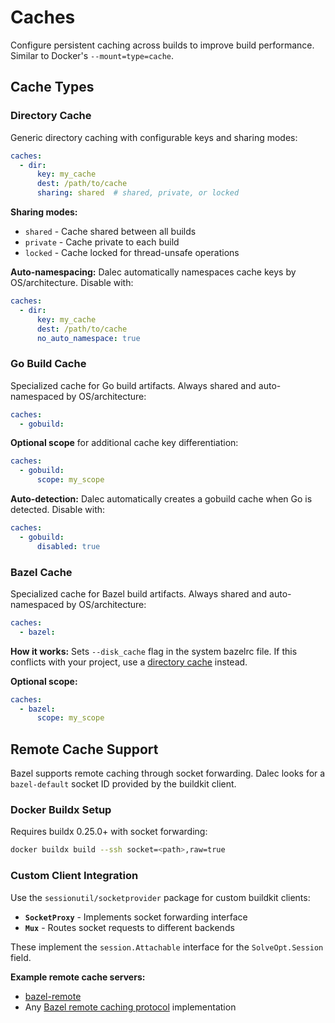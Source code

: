 # Caches

Configure persistent caching across builds to improve build performance. Similar to Docker's `--mount=type=cache`.

## Cache Types

### Directory Cache

Generic directory caching with configurable keys and sharing modes:

```yaml
caches:
  - dir:
      key: my_cache
      dest: /path/to/cache
      sharing: shared  # shared, private, or locked
```

**Sharing modes:**
- `shared` - Cache shared between all builds
- `private` - Cache private to each build
- `locked` - Cache locked for thread-unsafe operations

**Auto-namespacing:** Dalec automatically namespaces cache keys by OS/architecture. Disable with:

```yaml
caches:
  - dir:
      key: my_cache
      dest: /path/to/cache
      no_auto_namespace: true
```


### Go Build Cache

Specialized cache for Go build artifacts. Always shared and auto-namespaced by OS/architecture:

```yaml
caches:
  - gobuild:
```

**Optional scope** for additional cache key differentiation:

```yaml
caches:
  - gobuild:
      scope: my_scope
```

**Auto-detection:** Dalec automatically creates a gobuild cache when Go is detected. Disable with:

```yaml
caches:
  - gobuild:
      disabled: true
```

### Bazel Cache

Specialized cache for Bazel build artifacts. Always shared and auto-namespaced by OS/architecture:

```yaml
caches:
  - bazel:
```

**How it works:** Sets `--disk_cache` flag in the system bazelrc file. If this conflicts with your project, use a [directory cache](#directory-cache) instead.

**Optional scope:**

```yaml
caches:
  - bazel:
      scope: my_scope
```

## Remote Cache Support

Bazel supports remote caching through socket forwarding. Dalec looks for a `bazel-default` socket ID provided by the buildkit client.

### Docker Buildx Setup

Requires buildx 0.25.0+ with socket forwarding:

```bash
docker buildx build --ssh socket=<path>,raw=true
```

### Custom Client Integration

Use the `sessionutil/socketprovider` package for custom buildkit clients:

- **`SocketProxy`** - Implements socket forwarding interface
- **`Mux`** - Routes socket requests to different backends

These implement the `session.Attachable` interface for the `SolveOpt.Session` field.

**Example remote cache servers:**

- [bazel-remote](https://github.com/buchgr/bazel-remote)
- Any [Bazel remote caching protocol](https://bazel.build/remote/caching) implementation

